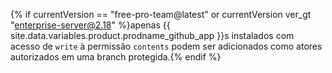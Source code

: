{% if currentVersion == "free-pro-team@latest" or currentVersion ver_gt "enterprise-server@2.18" %}apenas {{ site.data.variables.product.prodname_github_app }}s instalados com acesso de `write` à permissão `contents` podem ser adicionados como atores autorizados em uma branch protegida.{% endif %}
